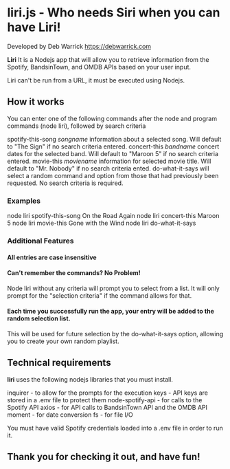 # liri.js - Who needs Siri when you can have Liri!

Developed by Deb Warrick https://debwarrick.com

**Liri** 
It is a Nodejs app that will allow you to retrieve information from the Spotify, BandsinTown, and OMDB APIs based on your user input.

Liri can't be run from a URL, it must be executed using Nodejs.

## How it works

You can enter one of the following commands after the node and program commands (node liri), followed by search criteria

spotify-this-song *songname*        information about a selected song.  Will default to "The Sign" if no search criteria entered.
concert-this      *bandname*        concert dates for the selected band.  Will default to "Maroon 5" if no search criteria entered.
movie-this        *moviename*       information for selected movie title.  Will default to "Mr. Nobody" if no search criteria ented.
do-what-it-says                     will select a random command and option from those that had previously been requested.  No search criteria is required.

### Examples
node liri spotify-this-song On the Road Again
node liri concert-this Maroon 5
node liri movie-this Gone with the Wind
node liri do-what-it-says


### Additional Features

#### All entries are case insensitive

#### Can't remember the commands?  No Problem! 

Node liri without any criteria will prompt you to select from a list.
It will only prompt for the "selection criteria" if the command allows for that.

#### Each time you successfully run the app, your entry will be added to the random selection list.
This will be used for future selection by the do-what-it-says option, allowing you to create your own random playlist.

## Technical requirements

**liri** uses the following nodejs libraries that you must install.

inquirer - to allow for the prompts for the execution
keys - API keys are stored in a .env file to protect them
node-spotify-api - for calls to the Spotify API
axios - for API calls to BandsinTown API and the OMDB API
moment - for date conversion
fs - for file I/O

You must have valid Spotify credentials loaded into a .env file in order to run it.

## Thank you for checking it out, and have fun!